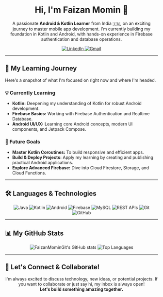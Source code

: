 <div align="center">
  <h1>Hi, I'm Faizan Momin 👋</h1>
</div>

<p align="center">
  A passionate <b>Android & Kotlin Learner</b> from India 🇮🇳, on an exciting journey to master mobile app development. I'm currently building my foundation in Kotlin and Android, with hands-on experience in Firebase authentication and database operations.
</p>

<p align="center">
  <a href="https://www.linkedin.com/in/faizan-momin-tech" target="_blank">
    <img src="https://img.shields.io/badge/LinkedIn-0077B5?style=for-the-badge&logo=linkedin&logoColor=white" alt="LinkedIn"/>
  </a>
  <a href="mailto:mdfaizanmomin12@gmail.com">
    <img src="https://img.shields.io/badge/Gmail-D14836?style=for-the-badge&logo=gmail&logoColor=white" alt="Gmail"/>
  </a>
</p>

---

## 🚀 My Learning Journey

Here's a snapshot of what I'm focused on right now and where I'm headed.

### 💡 Currently Learning
-   **Kotlin:** Deepening my understanding of Kotlin for robust Android development.
-   **Firebase Basics:** Working with Firebase Authentication and Realtime Database.
-   **Android UI/UX:** Learning core Android concepts, modern UI components, and Jetpack Compose.

### 🎯 Future Goals
-   **Master Kotlin Coroutines:** To build responsive and efficient apps.
-   **Build & Deploy Projects:** Apply my learning by creating and publishing practical Android applications.
-   **Explore Advanced Firebase:** Dive into Cloud Firestore, Storage, and Cloud Functions.

---

## 🛠️ Languages & Technologies

<p align="center">
  <img src="https://img.shields.io/badge/Java-ED8B00?style=for-the-badge&logo=java&logoColor=white" alt="Java"/>
  <img src="https://img.shields.io/badge/Kotlin-7F52FF?style=for-the-badge&logo=kotlin&logoColor=white" alt="Kotlin"/>
  <img src="https://img.shields.io/badge/Android-3DDC84?style=for-the-badge&logo=android&logoColor=white" alt="Android"/>
  <img src="https://img.shields.io/badge/Firebase-FFCA28?style=for-the-badge&logo=firebase&logoColor=black" alt="Firebase"/>
  <img src="https://img.shields.io/badge/MySQL-005C84?style=for-the-badge&logo=mysql&logoColor=white" alt="MySQL"/>
  <img src="https://img.shields.io/badge/REST_APIs-0277BD?style=for-the-badge" alt="REST APIs"/>
  <img src="https://img.shields.io/badge/Git-F05032?style=for-the-badge&logo=git&logoColor=white" alt="Git"/>
  <img src="https://img.shields.io/badge/GitHub-181717?style=for-the-badge&logo=github&logoColor=white" alt="GitHub"/>
</p>

---

## 📊 My GitHub Stats

<p align="center">
  <img src="https://github-readme-stats.vercel.app/api?username=FaizanMominGit&show_icons=true&theme=tokyonight&hide_border=true&count_private=true&include_all_commits=true" alt="FaizanMominGit's GitHub stats" />
  <img src="https://github-readme-stats.vercel.app/api/top-langs/?username=FaizanMominGit&layout=compact&theme=tokyonight&hide_border=true" alt="Top Languages" />
</p>

---

## 💬 Let's Connect & Collaborate!

<p align="center">
  I'm always excited to discuss technology, new ideas, or potential projects. If you want to collaborate or just say hi, my inbox is always open!
  <br/>
  <b>Let's build something amazing together.</b>
</p>

